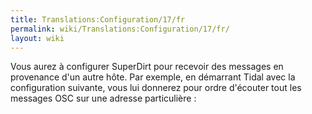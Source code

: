 ```yaml
---
title: Translations:Configuration/17/fr
permalink: wiki/Translations:Configuration/17/fr/
layout: wiki
---
```


Vous aurez à configurer SuperDirt pour recevoir des messages en
provenance d'un autre hôte. Par exemple, en démarrant Tidal avec la
configuration suivante, vous lui donnerez pour ordre d'écouter tout les
messages OSC sur une adresse particulière :
